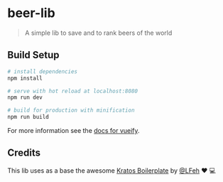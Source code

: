 # beer-lib

> A simple lib to save and to rank beers of the world

## Build Setup

``` bash
# install dependencies
npm install

# serve with hot reload at localhost:8080
npm run dev

# build for production with minification
npm run build
```

For more information see the [docs for vueify](https://github.com/vuejs/vueify).

## Credits

This lib uses as a base the awesome [Kratos Boilerplate](https://github.com/LFeh/kratos-boilerplate) by [@LFeh](https://twitter.com/lfeh) :heart: :computer:
